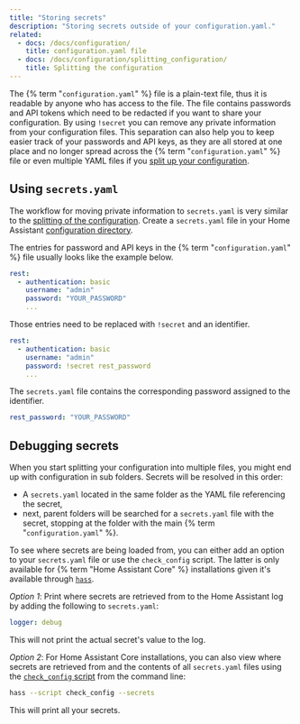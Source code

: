 ```yaml
---
title: "Storing secrets"
description: "Storing secrets outside of your configuration.yaml."
related:
  - docs: /docs/configuration/
    title: configuration.yaml file
  - docs: /docs/configuration/splitting_configuration/
    title: Splitting the configuration
---
```


The {% term "`configuration.yaml`" %} file is a plain-text file, thus it is readable by anyone who has access to the file. The file contains passwords and API tokens which need to be redacted if you want to share your configuration. By using `!secret` you can remove any private information from your configuration files. This separation can also help you to keep easier track of your passwords and API keys, as they are all stored at one place and no longer spread across the {% term "`configuration.yaml`" %} file or even multiple YAML files if you [split up your configuration](/docs/configuration/splitting_configuration/).

## Using `secrets.yaml`

The workflow for moving private information to `secrets.yaml` is very similar to the [splitting of the configuration](/docs/configuration/splitting_configuration/). Create a `secrets.yaml` file in your Home Assistant [configuration directory](/docs/configuration/).

The entries for password and API keys in the {% term "`configuration.yaml`" %} file usually looks like the example below.

```yaml
rest:
  - authentication: basic
    username: "admin"
    password: "YOUR_PASSWORD"
    ...
```

Those entries need to be replaced with `!secret` and an identifier.

```yaml
rest:
  - authentication: basic
    username: "admin"
    password: !secret rest_password
    ...
```

The `secrets.yaml` file contains the corresponding password assigned to the identifier.

```yaml
rest_password: "YOUR_PASSWORD"
```

## Debugging secrets

When you start splitting your configuration into multiple files, you might end up with configuration in sub folders. Secrets will be resolved in this order:

- A `secrets.yaml` located in the same folder as the YAML file referencing the secret,
- next, parent folders will be searched for a `secrets.yaml` file with the secret, stopping at the folder with the main {% term "`configuration.yaml`" %}.

To see where secrets are being loaded from, you can either add an option to your `secrets.yaml` file or use the `check_config` script. The latter is only available for {% term "Home Assistant Core" %} installations given it's available through [`hass`](/docs/tools/hass/).

*Option 1*: Print where secrets are retrieved from to the Home Assistant log by adding the following to `secrets.yaml`:

```yaml
logger: debug
```

This will not print the actual secret's value to the log.

*Option 2*: For Home Assistant Core installations, you can also view where secrets are retrieved from and the contents of all `secrets.yaml` files using the [`check_config` script](/docs/tools/check_config/) from the command line:

```bash
hass --script check_config --secrets
```

This will print all your secrets.
